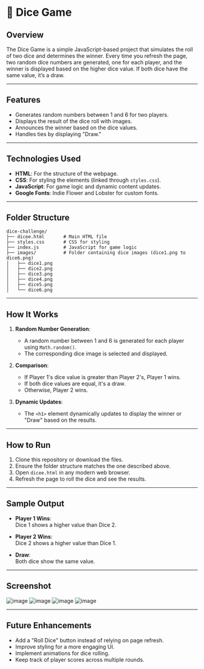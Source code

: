 # 🎲 Dice Game

## Overview
The Dice Game is a simple JavaScript-based project that simulates the roll of two dice and determines the winner. Every time you refresh the page, two random dice numbers are generated, one for each player, and the winner is displayed based on the higher dice value. If both dice have the same value, it’s a draw.

---

## Features
- Generates random numbers between 1 and 6 for two players.
- Displays the result of the dice roll with images.
- Announces the winner based on the dice values.
- Handles ties by displaying "Draw."

---

## Technologies Used
- **HTML**: For the structure of the webpage.
- **CSS**: For styling the elements (linked through `styles.css`).
- **JavaScript**: For game logic and dynamic content updates.
- **Google Fonts**: Indie Flower and Lobster for custom fonts.

---

## Folder Structure
```
dice-challenge/
├── dicee.html       # Main HTML file
├── styles.css       # CSS for styling
├── index.js         # JavaScript for game logic
├── images/          # Folder containing dice images (dice1.png to dice6.png)
│   ├── dice1.png
│   ├── dice2.png
│   ├── dice3.png
│   ├── dice4.png
│   ├── dice5.png
│   └── dice6.png
```

---

## How It Works
1. **Random Number Generation**:
   - A random number between 1 and 6 is generated for each player using `Math.random()`.
   - The corresponding dice image is selected and displayed.

2. **Comparison**:
   - If Player 1's dice value is greater than Player 2's, Player 1 wins.
   - If both dice values are equal, it's a draw.
   - Otherwise, Player 2 wins.

3. **Dynamic Updates**:
   - The `<h1>` element dynamically updates to display the winner or "Draw" based on the results.

---

## How to Run
1. Clone this repository or download the files.
2. Ensure the folder structure matches the one described above.
3. Open `dicee.html` in any modern web browser.
4. Refresh the page to roll the dice and see the results.

---

## Sample Output
- **Player 1 Wins**:  
  Dice 1 shows a higher value than Dice 2.
  
- **Player 2 Wins**:  
  Dice 2 shows a higher value than Dice 1.

- **Draw**:  
  Both dice show the same value.

---

## Screenshot
![image](https://github.com/user-attachments/assets/66d456d2-3737-45ce-a2d7-749476638203)
![image](https://github.com/user-attachments/assets/2a0566fd-7855-4b77-8261-fa363a50e5a8)
![image](https://github.com/user-attachments/assets/28bab060-0aa0-42f3-b6e6-47a2eee71b2a)
![image](https://github.com/user-attachments/assets/a4e70c69-93e9-4f26-96aa-3eab634f8e28)

---

## Future Enhancements
- Add a "Roll Dice" button instead of relying on page refresh.
- Improve styling for a more engaging UI.
- Implement animations for dice rolling.
- Keep track of player scores across multiple rounds.
